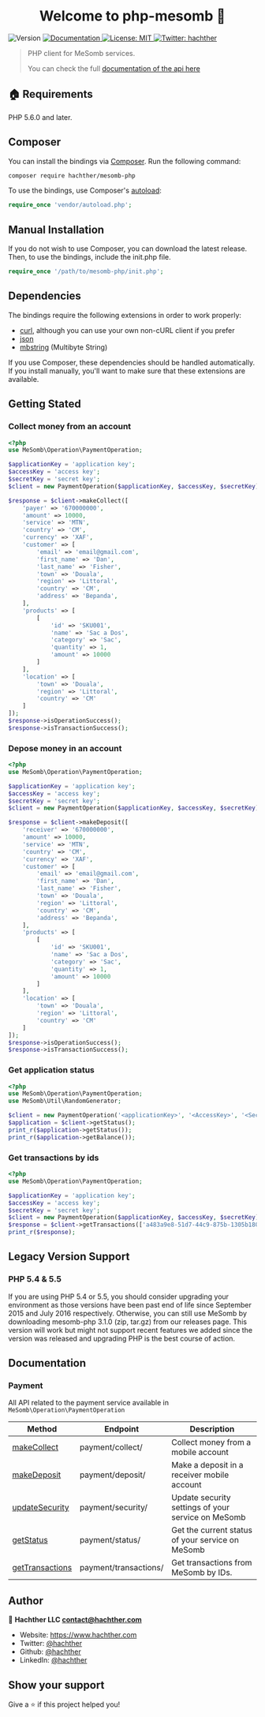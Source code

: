 <h1 align="center">Welcome to php-mesomb 👋</h1>
<p>
  <img alt="Version" src="https://img.shields.io/badge/version-1.2-blue.svg?cacheSeconds=2592000" />
  <a href="https://mesomb.hachther.com/en/api/v1.1/schema/" target="_blank">
    <img alt="Documentation" src="https://img.shields.io/badge/documentation-yes-brightgreen.svg" />
  </a>
  <a href="#" target="_blank">
    <img alt="License: MIT" src="https://img.shields.io/badge/License-MIT-yellow.svg" />
  </a>
  <a href="https://twitter.com/hachther" target="_blank">
    <img alt="Twitter: hachther" src="https://img.shields.io/twitter/follow/hachther.svg?style=social" />
  </a>
</p>

> PHP client for MeSomb services.
> 
> You can check the full [documentation of the api here](https://mesomb.hachther.com/en/api/v1.1/schema/)

## 🏠 Requirements

PHP 5.6.0 and later.

## Composer

You can install the bindings via [Composer](http://getcomposer.org/). Run the following command:

```sh
composer require hachther/mesomb-php
```

To use the bindings, use Composer's [autoload](https://getcomposer.org/doc/01-basic-usage.md#autoloading):

```php
require_once 'vendor/autoload.php';
```

## Manual Installation

If you do not wish to use Composer, you can download the latest release. Then, to use the bindings, include the init.php file.

```php
require_once '/path/to/mesomb-php/init.php';
```

## Dependencies

The bindings require the following extensions in order to work properly:

- [curl](https://secure.php.net/manual/en/book.curl.php), although you can use your own non-cURL client if you prefer
- [json](https://secure.php.net/manual/en/book.json.php)
- [mbstring](https://secure.php.net/manual/en/book.mbstring.php) (Multibyte String)

If you use Composer, these dependencies should be handled automatically. If you install manually, you'll want to make sure that these extensions are available.

## Getting Stated

### Collect money from an account

```PHP
<?php
use MeSomb\Operation\PaymentOperation;

$applicationKey = 'application key';
$accessKey = 'access key';
$secretKey = 'secret key';
$client = new PaymentOperation($applicationKey, $accessKey, $secretKey);

$response = $client->makeCollect([
    'payer' => '670000000',
    'amount' => 10000,
    'service' => 'MTN',
    'country' => 'CM',
    'currency' => 'XAF',
    'customer' => [
        'email' => 'email@gmail.com',
        'first_name' => 'Dan',
        'last_name' => 'Fisher',
        'town' => 'Douala',
        'region' => 'Littoral',
        'country' => 'CM',
        'address' => 'Bepanda',
    ],
    'products' => [
        [
            'id' => 'SKU001',
            'name' => 'Sac a Dos',
            'category' => 'Sac',
            'quantity' => 1,
            'amount' => 10000
        ]
    ],
    'location' => [
        'town' => 'Douala',
        'region' => 'Littoral',
        'country' => 'CM'
    ]
]);
$response->isOperationSuccess();
$response->isTransactionSuccess();
```

### Depose money in an account

```PHP
<?php
use MeSomb\Operation\PaymentOperation;

$applicationKey = 'application key';
$accessKey = 'access key';
$secretKey = 'secret key';
$client = new PaymentOperation($applicationKey, $accessKey, $secretKey);

$response = $client->makeDeposit([
    'receiver' => '670000000',
    'amount' => 10000,
    'service' => 'MTN',
    'country' => 'CM',
    'currency' => 'XAF',
    'customer' => [
        'email' => 'email@gmail.com',
        'first_name' => 'Dan',
        'last_name' => 'Fisher',
        'town' => 'Douala',
        'region' => 'Littoral',
        'country' => 'CM',
        'address' => 'Bepanda',
    ],
    'products' => [
        [
            'id' => 'SKU001',
            'name' => 'Sac a Dos',
            'category' => 'Sac',
            'quantity' => 1,
            'amount' => 10000
        ]
    ],
    'location' => [
        'town' => 'Douala',
        'region' => 'Littoral',
        'country' => 'CM'
    ]
]);
$response->isOperationSuccess();
$response->isTransactionSuccess();
```

### Get application status

```PHP
<?php
use MeSomb\Operation\PaymentOperation;
use MeSomb\Util\RandomGenerator;

$client = new PaymentOperation('<applicationKey>', '<AccessKey>', '<SecretKey>');
$application = $client->getStatus();
print_r($application->getStatus());
print_r($application->getBalance());
```

### Get transactions by ids

```PHP
<?php
use MeSomb\Operation\PaymentOperation;

$applicationKey = 'application key';
$accessKey = 'access key';
$secretKey = 'secret key';
$client = new PaymentOperation($applicationKey, $accessKey, $secretKey);
$response = $client->getTransactions(['a483a9e8-51d7-44c9-875b-1305b1801274']);
print_r($response);
```

## Legacy Version Support

### PHP 5.4 & 5.5

If you are using PHP 5.4 or 5.5, you should consider upgrading your environment as those versions have been past end of life since September 2015 and July 2016 respectively. 
Otherwise, you can still use MeSomb by downloading mesomb-php 3.1.0 (zip, tar.gz) from our releases page. 
This version will work but might not support recent features we added since the version was released and upgrading PHP is the best course of action.

## Documentation

### Payment

All API related to the payment service available in ```MeSomb\Operation\PaymentOperation```

| Method                                                            | Endpoint              | Description                                        |
|-------------------------------------------------------------------|-----------------------|----------------------------------------------------|
| [makeCollect](docs/README.md#PaymentOperationmakeCollect)         | payment/collect/      | Collect money from a mobile account                |
| [makeDeposit](docs/README.md#PaymentOperationmakeDeposit)         | payment/deposit/      | Make a deposit in a receiver mobile account        |
| [updateSecurity](docs/README.md#PaymentOperationupdateSecurity)   | payment/security/     | Update security settings of your service on MeSomb |
| [getStatus](docs/README.md#PaymentOperationgetStatus)             | payment/status/       | Get the current status of your service on MeSomb   |
| [getTransactions](docs/README.md#PaymentOperationgetTransactions) | payment/transactions/ | Get transactions from MeSomb by IDs.               |

## Author

👤 **Hachther LLC <contact@hachther.com>**

* Website: https://www.hachther.com
* Twitter: [@hachther](https://twitter.com/hachther)
* Github: [@hachther](https://github.com/hachther)
* LinkedIn: [@hachther](https://linkedin.com/in/hachther)

## Show your support

Give a ⭐️ if this project helped you!
